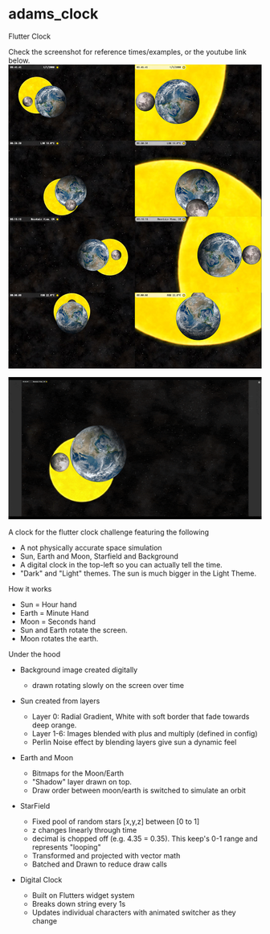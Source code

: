 # adams_clock
Flutter Clock

Check the screenshot for reference times/examples, or the youtube link below. 
![alt text](https://raw.githubusercontent.com/ahammer/adams_clock/master/clock/screenshots/contact_sheet.jpg)

[![Clock in action](https://raw.githubusercontent.com/ahammer/adams_clock/master/clock/screenshots/gif_preview.gif)](http://www.youtube.com/watch?v=pEJCsp5tsR4 "Clock in action")

A clock for the flutter clock challenge featuring the following

- A not physically accurate space simulation
- Sun, Earth and Moon, Starfield and Background
- A digital clock in the top-left so you can actually tell the time.
- "Dark" and "Light" themes. The sun is much bigger in the Light Theme.

How it works

- Sun = Hour hand
- Earth = Minute Hand
- Moon = Seconds hand
- Sun and Earth rotate the screen. 
- Moon rotates the earth.

Under the hood

- Background image created digitally
  - drawn rotating slowly on the screen over time

- Sun created from layers
  - Layer 0: Radial Gradient, White with soft border that fade towards deep orange.
  - Layer 1-6: Images blended with plus and multiply (defined in config)
  - Perlin Noise effect by blending layers give sun a dynamic feel

- Earth and Moon
  - Bitmaps for the Moon/Earth
  - "Shadow" layer drawn on top.
  - Draw order between moon/earth is switched to simulate an orbit

- StarField
  - Fixed pool of random stars [x,y,z] between [0 to 1]
  - z changes linearly through time
  - decimal is chopped off (e.g. 4.35 = 0.35). This keep's 0-1 range and represents "looping"
  - Transformed and projected with vector math
  - Batched and Drawn to reduce draw calls
  
- Digital Clock
  - Built on Flutters widget system
  - Breaks down string every 1s
  - Updates individual characters with animated switcher as they change
  

